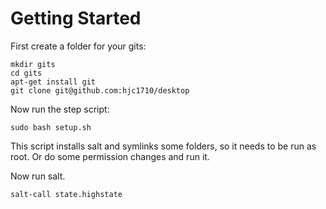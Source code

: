 # Getting Started

First create a folder for your gits:

```shell
mkdir gits
cd gits
apt-get install git
git clone git@github.com:hjc1710/desktop
```

Now run the step script:

```shell
sudo bash setup.sh
```

This script installs salt and symlinks some folders, so it needs to be run as root. Or do
some permission changes and run it.

Now run salt.

```shell
salt-call state.highstate
```
